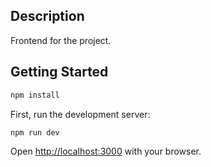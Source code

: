 ## Description

Frontend for the project.

## Getting Started

```bash
npm install
```

First, run the development server:

```bash
npm run dev
```

Open [http://localhost:3000](http://localhost:3000) with your browser.
